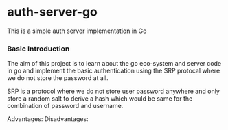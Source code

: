 # auth-server-go
This is a simple auth server implementation in Go

### Basic Introduction

The aim of this project is to learn about the go eco-system and server code in go and implement the basic authentication using the SRP protocal where we do not store the password at all.

SRP is a protocol where we do not store user password anywhere and only store a random salt to derive a hash which would be same for the combination of password and username.

Advantages:
Disadvantages:
